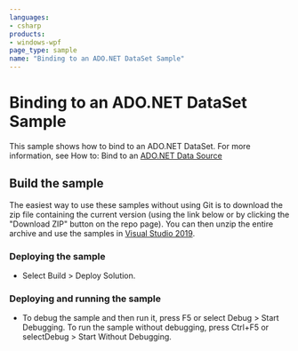 ```yaml
---
languages:
- csharp
products:
- windows-wpf
page_type: sample
name: "Binding to an ADO.NET DataSet Sample"
---
```


# Binding to an ADO.NET DataSet Sample
This sample shows how to bind to an ADO.NET DataSet. For more information, see How to: Bind to an [ADO.NET Data Source](https://msdn.microsoft.com/en-us/library/vstudio/ms752057.aspx)

## Build the sample
The easiest way to use these samples without using Git is to download the zip file containing the current version (using the link below or by clicking the "Download ZIP" button on the repo page). You can then unzip the entire archive and use the samples in [Visual Studio 2019](https://www.visualstudio.com/wpf-vs).

### Deploying the sample
- Select Build > Deploy Solution. 

### Deploying and running the sample
- To debug the sample and then run it, press F5 or select Debug >  Start Debugging. To run the sample without debugging, press Ctrl+F5 or selectDebug > Start Without Debugging. 



